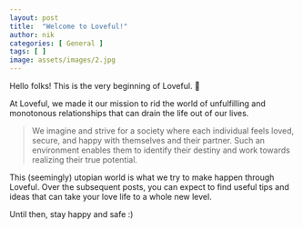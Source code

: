 ```yaml
---
layout: post
title:  "Welcome to Loveful!"
author: nik
categories: [ General ]
tags: [ ]
image: assets/images/2.jpg
---
```


Hello folks! This is the very beginning of Loveful. 👀

At Loveful, we made it our mission to rid the world of unfulfilling and monotonous relationships that can drain the life out of our lives. 

> We imagine and strive for a society where each individual feels loved, secure, and happy with themselves and their partner. Such an environment enables them to identify their destiny and work towards realizing their true potential. 

This (seemingly) utopian world is what we try to make happen through Loveful. Over the subsequent posts, you can expect to find useful tips and ideas that can take your love life to a whole new level.

Until then, stay happy and safe :)
